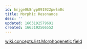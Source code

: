 ```yaml
---
id: hnjge0k8nyp091922pwlm0s
title: Morphic Resonance
desc: ''
updated: 1663192579691
created: 1663192566552
---
```


[wiki.concepts.list.Morphogenetic field](ELI5%20Morphogenetic%20field)